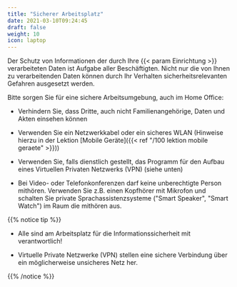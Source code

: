 ```yaml
---
title: "Sicherer Arbeitsplatz"
date: 2021-03-10T09:24:45
draft: false
weight: 10
icon: laptop
---
```

Der Schutz von Informationen der durch Ihre {{< param Einrichtung >}} verarbeiteten Daten ist Aufgabe aller Beschäftigten. Nicht nur die von Ihnen zu verarbeitenden Daten können durch Ihr Verhalten sicherheitsrelevanten Gefahren ausgesetzt werden.

Bitte sorgen Sie für eine sichere Arbeitsumgebung, auch im Home Office:

- Verhindern Sie, dass Dritte, auch nicht Familienangehörige, Daten und Akten einsehen können

- Verwenden Sie ein Netzwerkkabel oder ein sicheres WLAN (Hinweise hierzu in der Lektion [Mobile Geräte]({{< ref "/100 lektion mobile geraete" >}}))

- Verwenden Sie, falls dienstlich gestellt, das Programm für den Aufbau eines Virtuellen Privaten Netzwerks (VPN) (siehe unten)

- Bei Video- oder Telefonkonferenzen darf keine unberechtigte Person mithören. Verwenden Sie z.B. einen Kopfhörer mit Mikrofon und schalten Sie private Sprachassistenzsysteme ("Smart Speaker", "Smart Watch") im Raum die mithören aus.

{{% notice tip %}}

- Alle sind am Arbeitsplatz für die Informationssicherheit mit verantwortlich!

- Virtuelle Private Netzwerke (VPN) stellen eine sichere Verbindung über ein möglicherweise unsicheres Netz her.

{{% /notice %}}